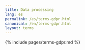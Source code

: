 ```yaml
---
title: Data processing
lang: es
permalink: /es/terms-gdpr.html
canonical: /en/terms-gdpr.html
layout: terms
---
```


{% include pages/terms-gdpr.md %}
